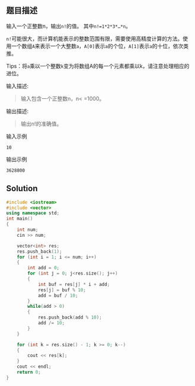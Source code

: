 ## 题目描述
输入一个正整数n，输出`n!`的值。 其中`n!=1*2*3*…*n`。 

`n!`可能很大，而计算机能表示的整数范围有限，需要使用高精度计算的方法。使用一个数组`A`来表示一个大整数`a`，`A[0]`表示`a`的个位，`A[1]`表示`a`的十位，依次类推。

Tips：将`a`乘以一个整数`k`变为将数组A的每一个元素都乘以k，请注意处理相应的进位。

输入描述:
>输入包含一个正整数n，n< =1000。

输出描述:
>输出n!的准确值。

输入示例
```
10
```
输出示例
```
3628800
```

## Solution
```c++
#include <iostream> 
#include <vector>
using namespace std;
int main()
{
	int num;
	cin >> num;

	vector<int> res;
	res.push_back(1);
	for (int i = 1; i <= num; i++)
	{
		int add = 0;
		for (int j = 0; j<res.size(); j++)
		{
			int buf = res[j] * i + add;
			res[j] = buf % 10;
			add = buf / 10;
		}
		while(add > 0)
		{
			res.push_back(add % 10);
			add /= 10;
		}
	}

	for (int k = res.size() - 1; k >= 0; k--)
	{
		cout << res[k];
	}
	cout << endl;
    return 0;
}
```
